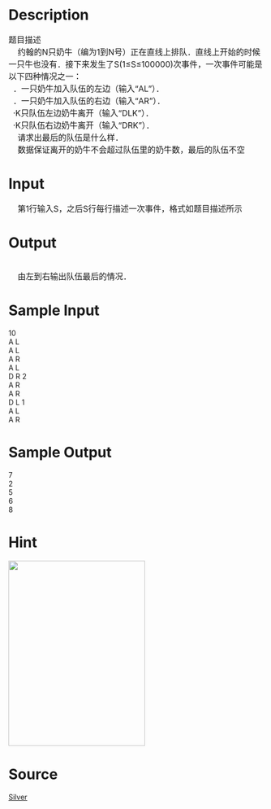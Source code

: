 
# Description

<div class="content"><div><span style="font-size: medium">题目描述</span></div>
<div><span style="font-size: medium">    约翰的N只奶牛（编为1到N号）正在直线上排队．直线上开始的时候一只牛也没有．接下来发生了S(1≤S≤100000)次事件，一次事件可能是以下四种情况之一：</span></div>
<div><span style="font-size: medium">  ．一只奶牛加入队伍的左边（输入“AL”）．</span></div>
<div><span style="font-size: medium">  ．一只奶牛加入队伍的右边（输入“AR”）．</span></div>
<div><span style="font-size: medium">  ·K只队伍左边奶牛离开（输入“DLK”）．</span></div>
<div><span style="font-size: medium">  ·K只队伍右边奶牛离开（输入“DRK”）．</span></div>
<div><span style="font-size: medium">    请求出最后的队伍是什么样．</span></div>
<div><span style="font-size: medium">    数据保证离开的奶牛不会超过队伍里的奶牛数，最后的队伍不空</span></div></div>

# Input

<div class="content"><div><span style="font-size: medium">    第1行输入S，之后S行每行描述一次事件，格式如题目描述所示</span></div></div>

# Output

<div class="content"><div> </div>
<div><span style="font-size: medium">    由左到右输出队伍最后的情况．</span></div></div>

# Sample Input

<div class="content"><span class="sampledata">10<br/>
A L<br/>
A L<br/>
A R<br/>
A L<br/>
D R 2<br/>
A R<br/>
A R<br/>
D L 1<br/>
A L<br/>
A R</span></div>

# Sample Output

<div class="content"><span class="sampledata">7<br/>
2<br/>
5<br/>
6<br/>
8</span></div>

# Hint

<div class="content"><p></p><p><img height="364" width="269" alt="" src="source/bzoj/3403/img/aHR0cHM6Ly9seWRzeS5jb20vSnVkZ2VPbmxpbmUvdXBsb2FkLzIwMTQwMS9hZigyKS5qcGc=.jpg"/></p><p></p></div>

# Source

<div class="content"><p><a href="problemset.php?search=Silver">Silver</a></p></div>

